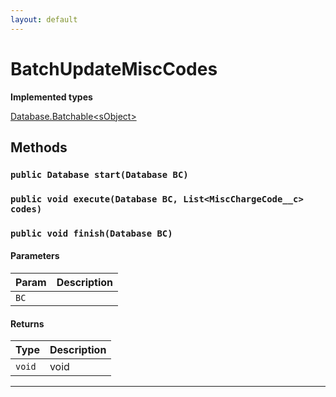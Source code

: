 ```yaml
---
layout: default
---
```

# BatchUpdateMiscCodes

**Implemented types**

[Database.Batchable&lt;sObject&gt;](Database.Batchable&lt;sObject&gt;)

## Methods
### `public Database start(Database BC)`
### `public void execute(Database BC, List<MiscChargeCode__c> codes)`
### `public void finish(Database BC)`
#### Parameters

|Param|Description|
|---|---|
|`BC`||

#### Returns

|Type|Description|
|---|---|
|`void`|void|

---
